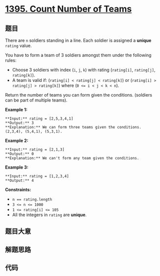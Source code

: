# [1395. Count Number of Teams](https://leetcode.com/problems/count-number-of-teams)

## 题目

There are `n` soldiers standing in a line. Each soldier is assigned a
**unique** `rating` value.

You have to form a team of 3 soldiers amongst them under the following rules:

  * Choose 3 soldiers with index (`i`, `j`, `k`) with rating (`rating[i]`, `rating[j]`, `rating[k]`).
  * A team is valid if: (`rating[i] < rating[j] < rating[k]`) or (`rating[i] > rating[j] > rating[k]`) where (`0 <= i < j < k < n`).

Return the number of teams you can form given the conditions. (soldiers can be
part of multiple teams).



**Example 1:**

    
    
    **Input:** rating = [2,5,3,4,1]
    **Output:** 3
    **Explanation:** We can form three teams given the conditions. (2,3,4), (5,4,1), (5,3,1). 
    

**Example 2:**

    
    
    **Input:** rating = [2,1,3]
    **Output:** 0
    **Explanation:** We can't form any team given the conditions.
    

**Example 3:**

    
    
    **Input:** rating = [1,2,3,4]
    **Output:** 4
    



**Constraints:**

  * `n == rating.length`
  * `3 <= n <= 1000`
  * `1 <= rating[i] <= 105`
  * All the integers in `rating` are **unique**.


## 题目大意

## 解题思路

## 代码

```javascript

```
